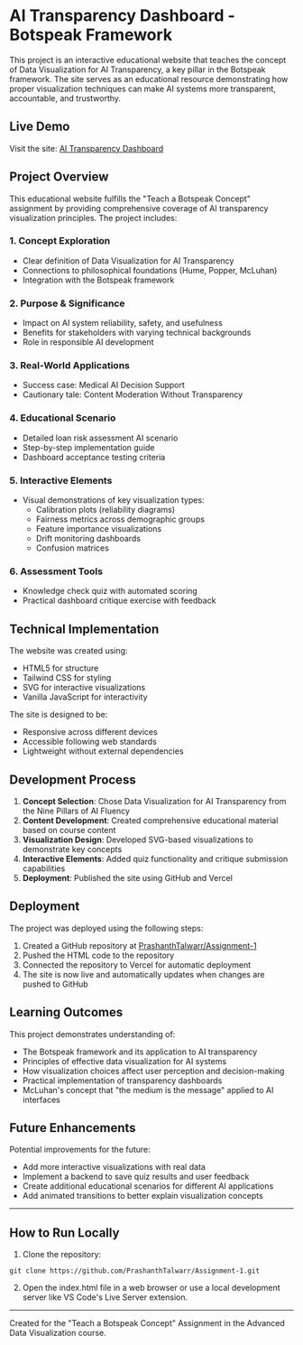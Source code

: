 # AI Transparency Dashboard - Botspeak Framework

This project is an interactive educational website that teaches the concept of Data Visualization for AI Transparency, a key pillar in the Botspeak framework. The site serves as an educational resource demonstrating how proper visualization techniques can make AI systems more transparent, accountable, and trustworthy.

## Live Demo

Visit the site: [AI Transparency Dashboard](https://assignment-1-prashanthtalwarr.vercel.app)

## Project Overview

This educational website fulfills the "Teach a Botspeak Concept" assignment by providing comprehensive coverage of AI transparency visualization principles. The project includes:

### 1. Concept Exploration
- Clear definition of Data Visualization for AI Transparency
- Connections to philosophical foundations (Hume, Popper, McLuhan)
- Integration with the Botspeak framework

### 2. Purpose & Significance
- Impact on AI system reliability, safety, and usefulness
- Benefits for stakeholders with varying technical backgrounds
- Role in responsible AI development

### 3. Real-World Applications
- Success case: Medical AI Decision Support
- Cautionary tale: Content Moderation Without Transparency

### 4. Educational Scenario
- Detailed loan risk assessment AI scenario
- Step-by-step implementation guide
- Dashboard acceptance testing criteria

### 5. Interactive Elements
- Visual demonstrations of key visualization types:
  - Calibration plots (reliability diagrams)
  - Fairness metrics across demographic groups
  - Feature importance visualizations
  - Drift monitoring dashboards
  - Confusion matrices

### 6. Assessment Tools
- Knowledge check quiz with automated scoring
- Practical dashboard critique exercise with feedback

## Technical Implementation

The website was created using:
- HTML5 for structure
- Tailwind CSS for styling
- SVG for interactive visualizations
- Vanilla JavaScript for interactivity

The site is designed to be:
- Responsive across different devices
- Accessible following web standards
- Lightweight without external dependencies

## Development Process

1. **Concept Selection**: Chose Data Visualization for AI Transparency from the Nine Pillars of AI Fluency
2. **Content Development**: Created comprehensive educational material based on course content
3. **Visualization Design**: Developed SVG-based visualizations to demonstrate key concepts
4. **Interactive Elements**: Added quiz functionality and critique submission capabilities
5. **Deployment**: Published the site using GitHub and Vercel

## Deployment

The project was deployed using the following steps:

1. Created a GitHub repository at [PrashanthTalwarr/Assignment-1](https://github.com/PrashanthTalwarr/Assignment-1)
2. Pushed the HTML code to the repository
3. Connected the repository to Vercel for automatic deployment
4. The site is now live and automatically updates when changes are pushed to GitHub

## Learning Outcomes

This project demonstrates understanding of:
- The Botspeak framework and its application to AI transparency
- Principles of effective data visualization for AI systems
- How visualization choices affect user perception and decision-making
- Practical implementation of transparency dashboards
- McLuhan's concept that "the medium is the message" applied to AI interfaces

## Future Enhancements

Potential improvements for the future:
- Add more interactive visualizations with real data
- Implement a backend to save quiz results and user feedback
- Create additional educational scenarios for different AI applications
- Add animated transitions to better explain visualization concepts

---

## How to Run Locally

1. Clone the repository:
```
git clone https://github.com/PrashanthTalwarr/Assignment-1.git
```

2. Open the index.html file in a web browser or use a local development server like VS Code's Live Server extension.

---

Created for the "Teach a Botspeak Concept" Assignment in the Advanced Data Visualization course.
